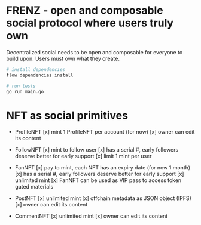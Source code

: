 # FRENZ - open and composable social protocol where users truly own

Decentralized social needs to be open and composable for everyone to build upon. Users must own what they create.

```bash
# install dependencies
flow dependencies install
```

```bash
# run tests
go run main.go
```

# NFT as social primitives

- ProfileNFT
[x] mint 1 ProfileNFT per account (for now)
[x] owner can edit its content

- FollowNFT
[x] mint to follow user
[x] has a serial #, early followers deserve better for early support
[x] limit 1 mint per user

- FanNFT
[x] pay to mint, each NFT has an expiry date (for now 1 month)
[x] has a serial #, early followers deserve better for early support
[x] unlimited mint
[x] FanNFT can be used as VIP pass to access token gated materials

- PostNFT
[x] unlimited mint
[x] offchain metadata as JSON object (IPFS)
[x] owner can edit its content

- CommentNFT
[x] unlimited mint
[x] owner can edit its content
